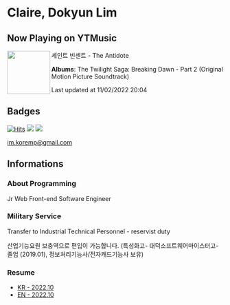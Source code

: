 # Claire, Dokyun Lim

## Now Playing on YTMusic

[<img align="left" width="100" src="https://lh3.googleusercontent.com/cx81M1qYOx3rLhw6uhPCFtOIrzTkaXTohPkd1Hw7f4yQUsAUohvkpIJZUioKZHctFP7C6ag5WFNwpg4m">](https://music.youtube.com/watch?v=L9RlqEn18dg)

세인트 빈센트 - The Antidote

**Albums**: The Twilight Saga: Breaking Dawn - Part 2 (Original Motion Picture Soundtrack)

Last updated at 11/02/2022 20:04

## Badges

[![Hits](https://hits.seeyoufarm.com/api/count/incr/badge.svg?url=https%3A%2F%2Fgithub.com%2Fkoremp%2Fkormep&count_bg=%2379C83D&title_bg=%23555555&icon=&icon_color=%23E7E7E7&title=hits&edge_flat=false)](https://hits.seeyoufarm.com)
<a href="https://dev.to/koremp"><img src="https://img.shields.io/badge/dev.to-0A0A0A?style=for-the-badge&logo=devdotto&logoColor=white"/></a>
<a href="https://www.linkedin.com/in/koremp"><img src="https://img.shields.io/badge/LinkedIn-0077B5?style=flat-square&logo=linkedin&logoColor=white"/></a>

im.koremp@gmail.com

## Informations

### About Programming

Jr Web Front-end Software Engineer

### Military Service

Transfer to Industrial Technical Personnel - reservist duty

산업기능요원 보충역으로 편입이 가능합니다. (특성화고- 대덕소프트웨어마이스터고- 졸업 (2019.01), 정보처리기능사/전자캐드기능사 보유)

### Resume

* [KR - 2022.10](./resume/README.md)
* [EN - 2022.10](./resume/README.en.md)
